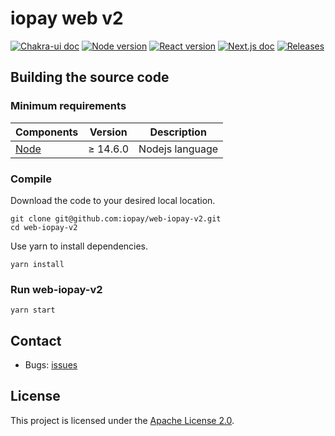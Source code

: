# iopay web v2
[![Chakra-ui doc](https://img.shields.io/badge/ChakraUI-GithubDoc-blue)](https://github.com/chakra-ui/chakra-ui)
[![Node version](https://img.shields.io/badge/react-17.0.2-blue.svg)](https://github.com/facebook/react)
[![React version](https://img.shields.io/badge/node-14.6.0-blue.svg)](https://github.com/nodejs/node)
[![Next.js doc](https://img.shields.io/badge/next.js-GithubDoc-blue.svg)](https://github.com/vercel/next.js)
[![Releases](https://img.shields.io/github/release/iopay/web-iopay-v2/all.svg?style=flat-square)](https://github.com/iopay/web-iopay-v2/releases)

## Building the source code

### Minimum requirements

| Components | Version | Description |
|----------|-------------|-------------|
| [Node](https://nodejs.org/) | &ge; 14.6.0 | Nodejs language |


### Compile

Download the code to your desired local location.
```
git clone git@github.com:iopay/web-iopay-v2.git
cd web-iopay-v2
```

Use yarn to install dependencies. 
```
yarn install
```

### Run web-iopay-v2

```
yarn start
```


## Contact

- Bugs: [issues](https://github.com/iopay/web-iopay-v2/issues)


## License
This project is licensed under the [Apache License 2.0](LICENSE).
